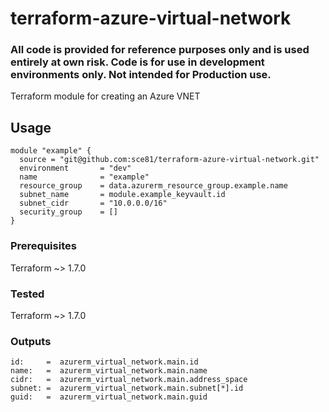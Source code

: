 # terraform-azure-virtual-network
### All code is provided for reference purposes only and is used entirely at own risk. Code is for use in development environments only. Not intended for Production use. 


Terraform module for creating an Azure VNET


## Usage

    module "example" {
      source = "git@github.com:sce81/terraform-azure-virtual-network.git"
      environment       = "dev"
      name              = "example"
      resource_group    = data.azurerm_resource_group.example.name
      subnet_name       = module.example_keyvault.id
      subnet_cidr       = "10.0.0.0/16"
      security_group    = []
    }


### Prerequisites

Terraform ~> 1.7.0  

### Tested

Terraform ~> 1.7.0  

### Outputs

    id:     =  azurerm_virtual_network.main.id
    name:   =  azurerm_virtual_network.main.name
    cidr:   =  azurerm_virtual_network.main.address_space
    subnet: =  azurerm_virtual_network.main.subnet[*].id
    guid:   =  azurerm_virtual_network.main.guid